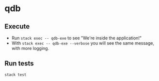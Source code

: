 # qdb

## Execute  

* Run `stack exec -- qdb-exe` to see "We're inside the application!"
* With `stack exec -- qdb-exe --verbose` you will see the same message, with more logging.

## Run tests

`stack test`
